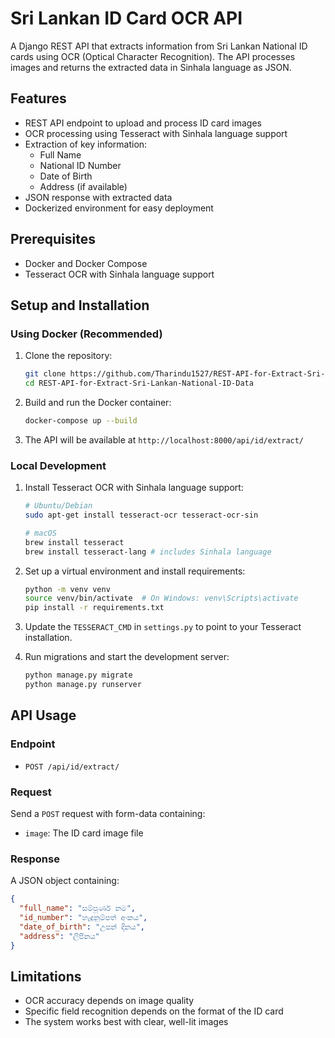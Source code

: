 # Sri Lankan ID Card OCR API

A Django REST API that extracts information from Sri Lankan National ID cards using OCR (Optical Character Recognition). The API processes images and returns the extracted data in Sinhala language as JSON.

## Features

- REST API endpoint to upload and process ID card images
- OCR processing using Tesseract with Sinhala language support
- Extraction of key information:
  - Full Name
  - National ID Number
  - Date of Birth
  - Address (if available)
- JSON response with extracted data
- Dockerized environment for easy deployment

## Prerequisites

- Docker and Docker Compose
- Tesseract OCR with Sinhala language support

## Setup and Installation

### Using Docker (Recommended)

1. Clone the repository:
   ```bash
   git clone https://github.com/Tharindu1527/REST-API-for-Extract-Sri-Lankan-National-ID-Data.git
   cd REST-API-for-Extract-Sri-Lankan-National-ID-Data
   ```

2. Build and run the Docker container:
   ```bash
   docker-compose up --build
   ```

3. The API will be available at `http://localhost:8000/api/id/extract/`

### Local Development

1. Install Tesseract OCR with Sinhala language support:
   ```bash
   # Ubuntu/Debian
   sudo apt-get install tesseract-ocr tesseract-ocr-sin
   
   # macOS
   brew install tesseract
   brew install tesseract-lang # includes Sinhala language
   ```

2. Set up a virtual environment and install requirements:
   ```bash
   python -m venv venv
   source venv/bin/activate  # On Windows: venv\Scripts\activate
   pip install -r requirements.txt
   ```

3. Update the `TESSERACT_CMD` in `settings.py` to point to your Tesseract installation.

4. Run migrations and start the development server:
   ```bash
   python manage.py migrate
   python manage.py runserver
   ```

## API Usage

### Endpoint

- `POST /api/id/extract/`

### Request

Send a `POST` request with form-data containing:
- `image`: The ID card image file

### Response

A JSON object containing:
```json
{
  "full_name": "සම්පූර්ණ නම",
  "id_number": "හැඳුනුම්පත් අංකය",
  "date_of_birth": "උපන් දිනය",
  "address": "ලිපිනය"
}
```

## Limitations

- OCR accuracy depends on image quality
- Specific field recognition depends on the format of the ID card
- The system works best with clear, well-lit images
